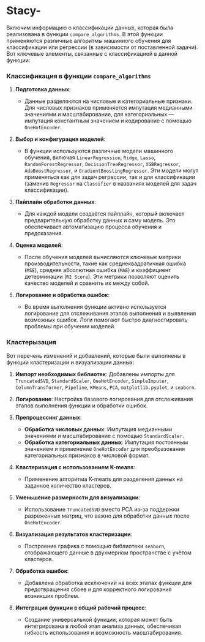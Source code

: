 # Stacy-

Включим информацию о классификации данных, которая была реализована в функции `compare_algorithms`. В этой функции применяются различные алгоритмы машинного обучения для классификации или регрессии (в зависимости от поставленной задачи). Вот ключевые элементы, связанные с классификацией в данной функции:

### Классификация в функции `compare_algorithms`

1. **Подготовка данных**:
   - Данные разделяются на числовые и категориальные признаки. Для числовых признаков применяется импутация медианными значениями и масштабирование, для категориальных — импутация константным значением и кодирование с помощью `OneHotEncoder`.

2. **Выбор и конфигурация моделей**:
   - В функции используются различные модели машинного обучения, включая `LinearRegression`, `Ridge`, `Lasso`, `RandomForestRegressor`, `DecisionTreeRegressor`, `XGBRegressor`, `AdaBoostRegressor`, и `GradientBoostingRegressor`. Эти модели могут применяться как для задач регрессии, так и для классификации (заменив `Regressor` на `Classifier` в названиях моделей для задач классификации).

3. **Пайплайн обработки данных**:
   - Для каждой модели создаётся пайплайн, который включает предварительную обработку данных и саму модель. Это обеспечивает автоматизацию процесса обучения и предсказания.

4. **Оценка моделей**:
   - После обучения моделей вычисляются ключевые метрики производительности, такие как среднеквадратичная ошибка (`MSE`), средняя абсолютная ошибка (`MAE`) и коэффициент детерминации (`R2 Score`). Эти метрики позволяют оценить качество моделей и сравнить их между собой.

5. **Логирование и обработка ошибок**:
   - Во время выполнения функции активно используется логирование для отслеживания этапов выполнения и выявления возможных ошибок. Логи помогают быстро диагностировать проблемы при обучении моделей.
  

### Кластерызация

Вот перечень изменений и добавлений, которые были выполнены в функции кластеризации и визуализации данных:

1. **Импорт необходимых библиотек**: Добавлены импорты для `TruncatedSVD`, `StandardScaler`, `OneHotEncoder`, `SimpleImputer`, `ColumnTransformer`, `Pipeline`, `KMeans`, `PCA`, `matplotlib.pyplot`, и `seaborn`.

2. **Логирование**: Настройка базового логирования для отслеживания этапов выполнения функции и обработки ошибок.

3. **Препроцессинг данных**:
   - **Обработка числовых данных**: Импутация медианными значениями и масштабирование с помощью `StandardScaler`.
   - **Обработка категориальных данных**: Импутация постоянным значением и применение `OneHotEncoder` для преобразования категориальных признаков в числовой формат.

4. **Кластеризация с использованием K-means**:
   - Применение алгоритма K-means для разделения данных на заданное количество кластеров.

5. **Уменьшение размерности для визуализации**:
   - Использование `TruncatedSVD` вместо PCA из-за поддержки разреженных матриц, что важно для обработки данных после `OneHotEncoder`.

6. **Визуализация результатов кластеризации**:
   - Построение графика с помощью библиотеки `seaborn`, отображающего данные в двухмерном пространстве с учётом кластеров.

7. **Обработка ошибок**:
   - Добавлена обработка исключений на всех этапах функции для предотвращения сбоев и для корректного логирования возникших проблем.

8. **Интеграция функции в общий рабочий процесс**:
   - Создание универсальной функции, которая может быть интегрирована в любой этап анализа данных, обеспечивая гибкость использования и возможность масштабирования.



